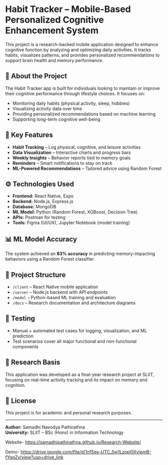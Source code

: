 # Habit Tracker – Mobile-Based Personalized Cognitive Enhancement System

This project is a research-backed mobile application designed to enhance cognitive function by analyzing and optimizing daily activities. It tracks habits, visualizes patterns, and provides personalized recommendations to support brain health and memory performance.

## 📱 About the Project
The Habit Tracker app is built for individuals looking to maintain or improve their cognitive performance through lifestyle choices. It focuses on:

- Monitoring daily habits (physical activity, sleep, hobbies)
- Visualizing activity data over time
- Providing personalized recommendations based on machine learning
- Supporting long-term cognitive well-being

## 🧠 Key Features
- **Habit Tracking** – Log physical, cognitive, and leisure activities
- **Data Visualization** – Interactive charts and progress bars
- **Weekly Insights** – Behavior reports tied to memory goals
- **Reminders** – Smart notifications to stay on track
- **ML-Powered Recommendations** – Tailored advice using Random Forest

## ⚙️ Technologies Used
- **Frontend:** React Native, Expo
- **Backend:** Node.js, Express.js
- **Database:** MongoDB
- **ML Model:** Python (Random Forest, XGBoost, Decision Tree)
- **APIs:** Postman for testing
- **Tools:** Figma (UI/UX), Jupyter Notebook (model training)

## 📊 ML Model Accuracy
The system achieved an **83% accuracy** in predicting memory-impacting behaviors using a Random Forest classifier.

## 📁 Project Structure
- `/client` – React Native mobile application
- `/server` – Node.js backend with API endpoints
- `/model` – Python-based ML training and evaluation
- `/docs` – Research documentation and architecture diagrams

## 🧪 Testing
- Manual + automated test cases for logging, visualization, and ML prediction
- Test scenarios cover all major functional and non-functional components

## 📄 Research Basis
This application was developed as a final-year research project at SLIIT, focusing on real-time activity tracking and its impact on memory and cognition.

## 📜 License
This project is for academic and personal research purposes.

---
**Author:** Samadhi Navodya Pathirathna  
**University:** SLIIT – BSc (Hons) in Information Technology  


Website- https://samadhipathirathna.github.io/Research-Website/

Demo- https://drive.google.com/file/d/1n15qs-UTC_5w1Lzopl0XvipmB-fYgqZv/view?usp=drive_link

